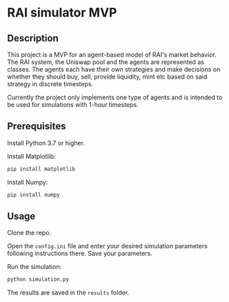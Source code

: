 # RAI simulator MVP

## Description

This project is a MVP for an agent-based model of RAI's market behavior. The RAI system, the Uniswap pool and the agents are represented as classes. The agents each have their own strategies and make decisions on whether they should buy, sell, provide liquidity, mint etc based on said strategy in discrete timesteps.

Currently the project only implements one type of agents and is intended to be used for simulations with 1-hour timesteps.

## Prerequisites

Install Python 3.7 or higher.

Install Matplotlib:

```bash
pip install matplotlib
```

Install Numpy:

```bash
pip install numpy
```

## Usage

Clone the repo.

Open the ``config.ini`` file and enter your desired simulation parameters following instructions there. Save your parameters.

Run the simulation:

```bash
python simulation.py
```

The results are saved in the ``results`` folder.
